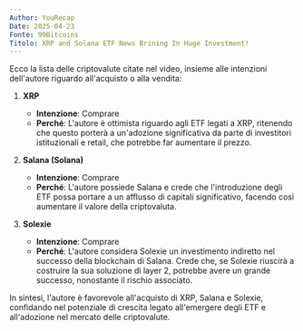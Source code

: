 ```yaml
---
Author: YouRecap
Date: 2025-04-23
Fonte: 99Bitcoins
Titolo: XRP and Solana ETF News Brining In Huge Investment!
---
```


Ecco la lista delle criptovalute citate nel video, insieme alle intenzioni dell'autore riguardo all'acquisto o alla vendita:

1. **XRP**
   - **Intenzione**: Comprare
   - **Perché**: L'autore è ottimista riguardo agli ETF legati a XRP, ritenendo che questo porterà a un'adozione significativa da parte di investitori istituzionali e retail, che potrebbe far aumentare il prezzo.

2. **Salana (Solana)**
   - **Intenzione**: Comprare
   - **Perché**: L'autore possiede Salana e crede che l'introduzione degli ETF possa portare a un afflusso di capitali significativo, facendo così aumentare il valore della criptovaluta.

3. **Solexie**
   - **Intenzione**: Comprare
   - **Perché**: L'autore considera Solexie un investimento indiretto nel successo della blockchain di Salana. Crede che, se Solexie riuscirà a costruire la sua soluzione di layer 2, potrebbe avere un grande successo, nonostante il rischio associato.

In sintesi, l'autore è favorevole all'acquisto di XRP, Salana e Solexie, confidando nel potenziale di crescita legato all'emergere degli ETF e all'adozione nel mercato delle criptovalute.
